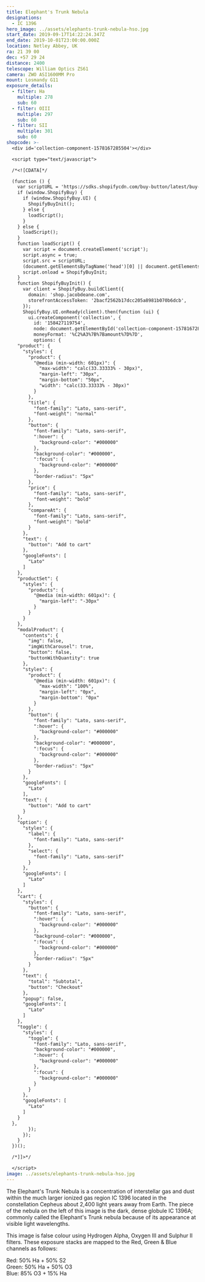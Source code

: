 ```yaml
---
title: Elephant's Trunk Nebula
designations:
  - IC 1396
hero_image: ../assets/elephants-trunk-nebula-hso.jpg
start_date: 2019-09-17T14:22:24.347Z
end_date: 2019-10-01T23:00:00.000Z
location: Netley Abbey, UK
ra: 21 39 00
dec: +57 29 24
distance: 2400
telescope: William Optics ZS61
camera: ZWO ASI1600MM Pro
mount: Losmandy G11
exposure_details:
  - filter: Ha
    multiple: 278
    sub: 60
  - filter: OIII
    multiple: 297
    sub: 60
  - filter: SII
    multiple: 301
    sub: 60
shopcode: >-
  <div id='collection-component-1578167285504'></div>

  <script type="text/javascript">

  /*<![CDATA[*/

  (function () {
    var scriptURL = 'https://sdks.shopifycdn.com/buy-button/latest/buy-button-storefront.min.js';
    if (window.ShopifyBuy) {
      if (window.ShopifyBuy.UI) {
        ShopifyBuyInit();
      } else {
        loadScript();
      }
    } else {
      loadScript();
    }
    function loadScript() {
      var script = document.createElement('script');
      script.async = true;
      script.src = scriptURL;
      (document.getElementsByTagName('head')[0] || document.getElementsByTagName('body')[0]).appendChild(script);
      script.onload = ShopifyBuyInit;
    }
    function ShopifyBuyInit() {
      var client = ShopifyBuy.buildClient({
        domain: 'shop.jacobdeane.com',
        storefrontAccessToken: '2bacf2562b17dcc205a8981b070b6dcb',
      });
      ShopifyBuy.UI.onReady(client).then(function (ui) {
        ui.createComponent('collection', {
          id: '158427119754',
          node: document.getElementById('collection-component-1578167285504'),
          moneyFormat: '%C2%A3%7B%7Bamount%7D%7D',
          options: {
    "product": {
      "styles": {
        "product": {
          "@media (min-width: 601px)": {
            "max-width": "calc(33.33333% - 30px)",
            "margin-left": "30px",
            "margin-bottom": "50px",
            "width": "calc(33.33333% - 30px)"
          }
        },
        "title": {
          "font-family": "Lato, sans-serif",
          "font-weight": "normal"
        },
        "button": {
          "font-family": "Lato, sans-serif",
          ":hover": {
            "background-color": "#000000"
          },
          "background-color": "#000000",
          ":focus": {
            "background-color": "#000000"
          },
          "border-radius": "5px"
        },
        "price": {
          "font-family": "Lato, sans-serif",
          "font-weight": "bold"
        },
        "compareAt": {
          "font-family": "Lato, sans-serif",
          "font-weight": "bold"
        }
      },
      "text": {
        "button": "Add to cart"
      },
      "googleFonts": [
        "Lato"
      ]
    },
    "productSet": {
      "styles": {
        "products": {
          "@media (min-width: 601px)": {
            "margin-left": "-30px"
          }
        }
      }
    },
    "modalProduct": {
      "contents": {
        "img": false,
        "imgWithCarousel": true,
        "button": false,
        "buttonWithQuantity": true
      },
      "styles": {
        "product": {
          "@media (min-width: 601px)": {
            "max-width": "100%",
            "margin-left": "0px",
            "margin-bottom": "0px"
          }
        },
        "button": {
          "font-family": "Lato, sans-serif",
          ":hover": {
            "background-color": "#000000"
          },
          "background-color": "#000000",
          ":focus": {
            "background-color": "#000000"
          },
          "border-radius": "5px"
        }
      },
      "googleFonts": [
        "Lato"
      ],
      "text": {
        "button": "Add to cart"
      }
    },
    "option": {
      "styles": {
        "label": {
          "font-family": "Lato, sans-serif"
        },
        "select": {
          "font-family": "Lato, sans-serif"
        }
      },
      "googleFonts": [
        "Lato"
      ]
    },
    "cart": {
      "styles": {
        "button": {
          "font-family": "Lato, sans-serif",
          ":hover": {
            "background-color": "#000000"
          },
          "background-color": "#000000",
          ":focus": {
            "background-color": "#000000"
          },
          "border-radius": "5px"
        }
      },
      "text": {
        "total": "Subtotal",
        "button": "Checkout"
      },
      "popup": false,
      "googleFonts": [
        "Lato"
      ]
    },
    "toggle": {
      "styles": {
        "toggle": {
          "font-family": "Lato, sans-serif",
          "background-color": "#000000",
          ":hover": {
            "background-color": "#000000"
          },
          ":focus": {
            "background-color": "#000000"
          }
        }
      },
      "googleFonts": [
        "Lato"
      ]
    }
  },
        });
      });
    }
  })();

  /*]]>*/

  </script>
image: ../assets/elephants-trunk-nebula-hso.jpg
---
```

The Elephant's Trunk Nebula is a concentration of interstellar gas and dust within the much larger ionized gas region IC 1396 located in the constellation Cepheus about 2,400 light years away from Earth. The piece of the nebula on the left of this image is the dark, dense globule IC 1396A; commonly called the Elephant's Trunk nebula because of its appearance at visible light wavelengths.

This image is false colour using Hydrogen Alpha, Oxygen III and Sulphur II filters. These exposure stacks are mapped to the Red, Green & Blue channels as follows:

Red: 50% Ha + 50% S2  
Green: 50% Ha + 50% O3  
Blue: 85% O3 + 15% Ha